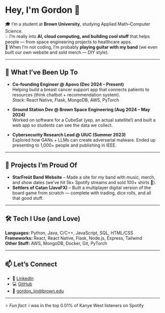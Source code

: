 # Hey, I'm Gordon 👋  

🎓 I’m a student at **Brown University**, studying Applied Math–Computer Science.  
💡 I’m really into **AI, cloud computing, and building cool stuff** that helps people — from space engineering projects to healthcare apps.  
🎸 When I’m not coding, I’m probably **playing guitar with my band** (we even built our own website and sold merch — DIY style).  

---

## 🚀 What I’ve Been Up To

- **Co-founding Engineer @ Apovo (Dec 2024 – Present)**  
  Helping build a breast cancer support app that connects patients to resources (think chatbot + recommendation system).  
  *Stack:* React Native, Flask, MongoDB, AWS, PyTorch  

- **Ground Station Dev @ Brown Space Engineering (Aug 2024 – May 2024)**  
  Worked on software for a CubeSat (yep, an actual satellite!) and built a web app so students can see the data we collect.  

- **Cybersecurity Research Lead @ UIUC (Summer 2023)**  
  Explored how GANs + LLMs can create adversarial malware. Ended up presenting to 1,000+ people and publishing in IEEE.  

---

## 🎨 Projects I’m Proud Of

- **StarFreüt Band Website** – Made a site for my band with music, merch, and show dates (we’ve hit 5k+ Spotify streams and sold 100+ shirts 🎉).  
- **Settlers of Catan (JavaFX)** – Built a multiplayer digital version of the board game from scratch — complete with trading, dice rolls, and all that good stuff.  

---

## 🛠️ Tech I Use (and Love)

**Languages:** Python, Java, C/C++, JavaScript, SQL, HTML/CSS  
**Frameworks:** React, React Native, Flask, Node.js, Express, Tailwind  
**Other Stuff:** AWS, MongoDB, Docker, Git, PyTorch  

---

## 📫 Let’s Connect
- 💼 [LinkedIn](https://linkedin.com/in/gordon-jin)  
- 💻 [GitHub](https://github.com/tetuji486597)  
- 📧 gordon_jin@brown.edu  

---

⭐️ *Fun fact*: i was in the top 0.01% of Kanye West listeners on Spotify
